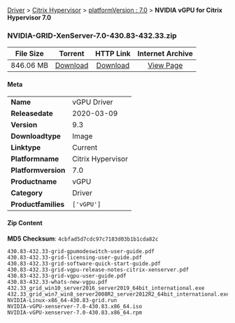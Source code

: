 
[Driver](/README.md)  >  [Citrix Hypervisor](/index/Driver/Citrix_Hypervisor.md)  >  [platformVersion : 7.0](/index/Driver/Citrix_Hypervisor/7.0.md)  >  **NVIDIA vGPU for Citrix Hypervisor 7.0**


### NVIDIA-GRID-XenServer-7.0-430.83-432.33.zip

| **File Size** | **Torrent**  | **HTTP Link** | **Internet Archive** |
|:-------------:|:------------:|:-------------:|:--------------------:|
| 846.06 MB |  [Download](https://archive.org/download/nvgpu_NVIDIA-GRID-XenServer-7.0-430.83-432.33.zip/nvgpu_NVIDIA-GRID-XenServer-7.0-430.83-432.33.zip_archive.torrent)       | [Download](https://archive.org/compress/nvgpu_NVIDIA-GRID-XenServer-7.0-430.83-432.33.zip) | [View Page](https://archive.org/details/nvgpu_NVIDIA-GRID-XenServer-7.0-430.83-432.33.zip)       |

#### Meta

<table>
<tr><td><strong>Name</strong></td><td>vGPU Driver</td></tr>
<tr><td><strong>Releasedate</strong></td><td>2020-03-09</td></tr>
<tr><td><strong>Version</strong></td><td>9.3</td></tr>
<tr><td><strong>Downloadtype</strong></td><td>Image</td></tr>
<tr><td><strong>Linktype</strong></td><td>Current</td></tr>
<tr><td><strong>Platformname</strong></td><td>Citrix Hypervisor</td></tr>
<tr><td><strong>Platformversion</strong></td><td>7.0</td></tr>
<tr><td><strong>Productname</strong></td><td>vGPU</td></tr>
<tr><td><strong>Category</strong></td><td>Driver</td></tr>
<tr><td><strong>Productfamilies</strong></td><td><code>['vGPU']</code></td></tr>
</table>

#### Zip Content

**MD5 Checksum**: `4cbfad5d7cdc97c7183d03b1b1cda82c`

```text
430.83-432.33-grid-gpumodeswitch-user-guide.pdf
430.83-432.33-grid-licensing-user-guide.pdf
430.83-432.33-grid-software-quick-start-guide.pdf
430.83-432.33-grid-vgpu-release-notes-citrix-xenserver.pdf
430.83-432.33-grid-vgpu-user-guide.pdf
430.83-432.33-whats-new-vgpu.pdf
432.33_grid_win10_server2016_server2019_64bit_international.exe
432.33_grid_win7_win8_server2008R2_server2012R2_64bit_international.exe
NVIDIA-Linux-x86_64-430.83-grid.run
NVIDIA-vGPU-xenserver-7.0-430.83.x86_64.iso
NVIDIA-vGPU-xenserver-7.0-430.83.x86_64.rpm
```